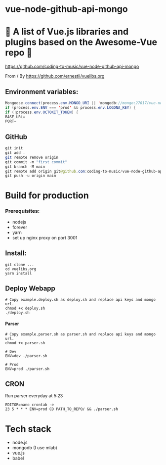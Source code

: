 # vue-node-github-api-mongo

# 🚀 A list of Vue.js libraries and plugins based on the Awesome-Vue repo 🚀

https://github.com/coding-to-music/vue-node-github-api-mongo

From / By https://github.com/ernestii/vuelibs.org

## Environment variables:

```java
Mongoose.connect(process.env.MONGO_URI || 'mongodb://mongo:27017/vue-node-github-api-mongo');
if (process.env.ENV === 'prod' && process.env.LOGDNA_KEY) {
if (!process.env.OCTOKIT_TOKEN) {
BASE_URL=
PORT=
```

## GitHub

```java
git init
git add .
git remote remove origin
git commit -m "first commit"
git branch -M main
git remote add origin git@github.com:coding-to-music/vue-node-github-api-mongo.git
git push -u origin main
```

# Build for production

### Prerequisites:

- nodejs
- forever
- yarn
- set up nginx proxy on port 3001

## Install:

```
git clone ...
cd vuelibs.org
yarn install
```

## Deploy Webapp

```
# Copy example.deploy.sh as deploy.sh and replace api keys and mongo url.
chmod +x deploy.sh
./deploy.sh
```

#### Parser

```
# Copy example.parser.sh as parser.sh and replace api keys and mongo url.
chmod +x parser.sh

# Dev
ENV=dev ./parser.sh

# Prod
ENV=prod ./parser.sh
```

## CRON

Run parser everyday at 5:23

```
EDITOR=nano crontab -e
23 5 * * * ENV=prod CD PATH_TO_REPO/ && ./parser.sh
```

# Tech stack

- node.js
- mongodb (I use mlab)
- vue.js
- babel
